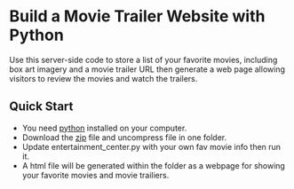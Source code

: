# Build a Movie Trailer Website with Python

Use this server-side code to store a list of your favorite movies, including box art imagery and a movie trailer URL then generate a web page allowing visitors to review the movies and watch the trailers.

## Quick Start

- You need [python](http://www.python.org) installed on your computer. 
- Download the [zip](https://github.com/nickyfoto/udacity/blob/master/P1/PROJECT_Movie_Trailer_Website.zip) file and uncompress file in one folder.
- Update entertainment_center.py with your own fav movie info then run it. 
- A html file will be generated within the folder as a webpage for showing your favorite movies and movie trailiers.

	
	 
